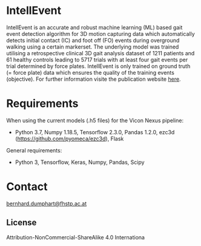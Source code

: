 # IntellEvent

IntellEvent is an accurate and robust machine learning (ML) based gait event detection algorithm for 3D motion capturing data which automatically detects initial contact (IC) and foot off (FO) events during overground walking using a certain markerset. The underlying model was trained utilising a retrospective clinical 3D gait analysis dataset of 1211 patients and 61 healthy controls leading to 5717 trials with at least four gait events per trial determined by force plates. 
IntellEvent is only trained on ground truth (= force plate) data which ensures the quality of the training events (objective). For further information visite the publication website [here](https://journals.plos.org/plosone/article?id=10.1371/journal.pone.0288555).



# Requirements
When using the current models (.h5 files) for the Vicon Nexus pipeline:
* Python 3.7, Numpy 1.18.5, Tensorflow 2.3.0, Pandas 1.2.0, ezc3d (https://github.com/pyomeca/ezc3d), Flask

General requirements:
* Python 3, Tensorflow, Keras, Numpy, Pandas, Scipy   


# Contact
bernhard.dumphart@fhstp.ac.at


## License
Attribution-NonCommercial-ShareAlike 4.0 Internationa
